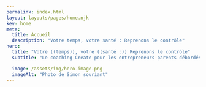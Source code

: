 ```yaml
---
permalink: index.html
layout: layouts/pages/home.njk
key: home
meta:
  title: Accueil
  description: "Votre temps, votre santé : Reprenons le contrôle"
hero:
  title: "Votre ((temps)), votre ((santé :)) Reprenons le contrôle"
  subtitle: "Le coaching Create pour les entrepreneurs-parents débordés qui veulent enfin trouver l'équilibre parfait entre carrière, famille et bien-être."

  image: /assets/img/hero-image.png
  imageAlt: "Photo de Simon souriant"
---
```

